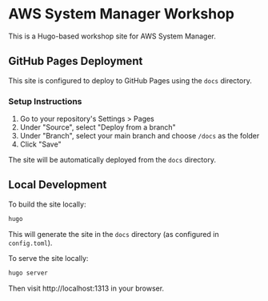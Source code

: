 # AWS System Manager Workshop

This is a Hugo-based workshop site for AWS System Manager.

## GitHub Pages Deployment

This site is configured to deploy to GitHub Pages using the `docs` directory.

### Setup Instructions

1. Go to your repository's Settings > Pages
2. Under "Source", select "Deploy from a branch"
3. Under "Branch", select your main branch and choose `/docs` as the folder
4. Click "Save"

The site will be automatically deployed from the `docs` directory.

## Local Development

To build the site locally:

```bash
hugo
```

This will generate the site in the `docs` directory (as configured in `config.toml`).

To serve the site locally:

```bash
hugo server
```

Then visit http://localhost:1313 in your browser.
